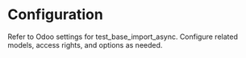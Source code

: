 # Configuration

Refer to Odoo settings for test_base_import_async. Configure related models, access rights, and options as needed.
